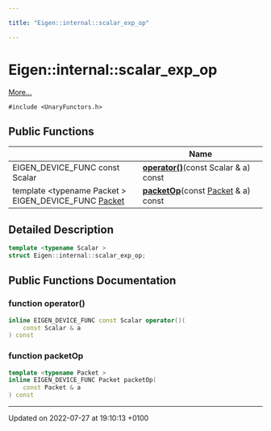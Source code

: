 ```yaml
---

title: "Eigen::internal::scalar_exp_op"

---
```


# Eigen::internal::scalar_exp_op



 [More...](#detailed-description)


`#include <UnaryFunctors.h>`

## Public Functions

|                | Name           |
| -------------- | -------------- |
| EIGEN_DEVICE_FUNC const Scalar | **[operator()](http://example.org/classes/structeigen_1_1internal_1_1scalar__exp__op/#function-operator())**(const Scalar & a) const |
| template <typename Packet \> <br>EIGEN_DEVICE_FUNC <a href="http://example.org/classes/unioneigen_1_1internal_1_1packet/">Packet</a> | **[packetOp](http://example.org/classes/structeigen_1_1internal_1_1scalar__exp__op/#function-packetop)**(const <a href="http://example.org/classes/unioneigen_1_1internal_1_1packet/">Packet</a> & a) const |

## Detailed Description

```cpp
template <typename Scalar >
struct Eigen::internal::scalar_exp_op;
```

## Public Functions Documentation

### function operator()

```cpp
inline EIGEN_DEVICE_FUNC const Scalar operator()(
    const Scalar & a
) const
```


### function packetOp

```cpp
template <typename Packet >
inline EIGEN_DEVICE_FUNC Packet packetOp(
    const Packet & a
) const
```


-------------------------------

Updated on 2022-07-27 at 19:10:13 +0100
